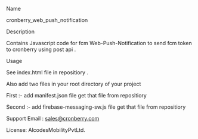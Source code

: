 Name
  
cronberry_web_push_notification

Description

Contains Javascript code for fcm Web-Push-Notification to send fcm token to cronberry using post api .

Usage

See index.html file in repositiory .

Also add two files in your root directory of your project 

First :- add manifest.json file get that file from repositiory

Second :- add firebase-messaging-sw.js file get that file from repositiory


Support Email : sales@cronberry.com

License: AlcodesMobilityPvtLtd.
